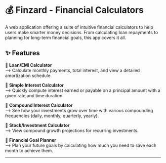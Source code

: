 # **💰 Finzard - Financial Calculators**

A web application offering a suite of intuitive financial calculators to help users make smarter money decisions. From calculating loan repayments to planning for long-term financial goals, this app covers it all.

## ✨ Features

🔹 **Loan/EMI Calculator**  
--> Calculate monthly payments, total interest, and view a detailed amortization schedule. 

🔹 **Simple Interest Calculator**  
--> Quickly compute interest earned or payable on a principal amount with a given rate and time duration.

🔹 **Compound Interest Calculator**  
--> See how your investments grow over time with various compounding frequencies (daily, monthly, quarterly, yearly). 

🔹 **Stock/Investment Calculator**   
--> View compound growth projections for recurring investments.

🔹 **Financial Goal Planner**  
--> Plan your future goals by calculating how much you need to save each month to achieve them.

---
